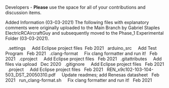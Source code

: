 Developers - **Please** use the space for all of your contributions and discussion items.

Added Information (03-03-2021)
The following files with explanatory comments were originally uploaded to the Main Branch
by Gabriel Staples ElectricRCAircraftGuy and subsequently moved to the
Phase_1 Experimental Folder (03-03-2021).

&nbsp;  .settings &nbsp;  &nbsp;  Add Eclipse project files &nbsp;Feb 2021
&nbsp;  arduino_src &nbsp;  &nbsp;  Add Test Program  &nbsp;  Feb 2021
&nbsp;  .clang-format &nbsp;  &nbsp;  Fix clang formatter and run it!  &nbsp;  Feb 2021
&nbsp;  .cproject &nbsp;  &nbsp;  Add Eclipse project files  &nbsp;  Feb 2021
&nbsp;  .gitattributes &nbsp;  &nbsp;  Add files via upload  &nbsp;  Dec 2020
&nbsp;  .gitignore &nbsp;  &nbsp;  Add Eclipse project files  &nbsp;  Feb 2021
&nbsp;  .project &nbsp;  &nbsp;  Add Eclipse project files  &nbsp;  Feb 2021
&nbsp;  REN_x9c102-103-104-503_DST_20050310.pdf &nbsp;  &nbsp;  Update readmes; add Renesas datasheet  &nbsp;  Feb 2021
&nbsp;  run_clang-format.sh &nbsp;  &nbsp;  Fix clang formatter and run it!  &nbsp;  Feb 2021


